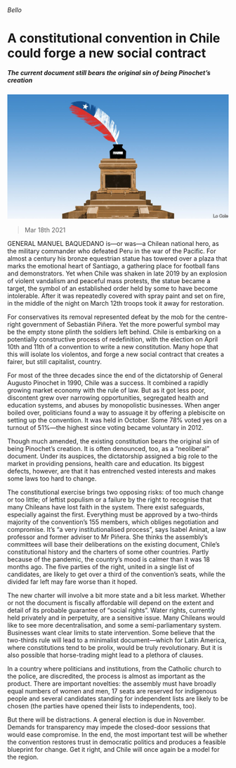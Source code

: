 ###### Bello

# A constitutional convention in Chile could forge a new social contract 

##### The current document still bears the original sin of being Pinochet’s creation 

![image](images/20210320_AMD001_0.jpg) 

> Mar 18th 2021 


GENERAL MANUEL BAQUEDANO is—or was—a Chilean national hero, as the military commander who defeated Peru in the war of the Pacific. For almost a century his bronze equestrian statue has towered over a plaza that marks the emotional heart of Santiago, a gathering place for football fans and demonstrators. Yet when Chile was shaken in late 2019 by an explosion of violent vandalism and peaceful mass protests, the statue became a target, the symbol of an established order held by some to have become intolerable. After it was repeatedly covered with spray paint and set on fire, in the middle of the night on March 12th troops took it away for restoration.


For conservatives its removal represented defeat by the mob for the centre-right government of Sebastián Piñera. Yet the more powerful symbol may be the empty stone plinth the soldiers left behind. Chile is embarking on a potentially constructive process of redefinition, with the election on April 10th and 11th of a convention to write a new constitution. Many hope that this will isolate los violentos, and forge a new social contract that creates a fairer, but still capitalist, country.



For most of the three decades since the end of the dictatorship of General Augusto Pinochet in 1990, Chile was a success. It combined a rapidly growing market economy with the rule of law. But as it got less poor, discontent grew over narrowing opportunities, segregated health and education systems, and abuses by monopolistic businesses. When anger boiled over, politicians found a way to assuage it by offering a plebiscite on setting up the convention. It was held in October. Some 78% voted yes on a turnout of 51%—the highest since voting became voluntary in 2012.


Though much amended, the existing constitution bears the original sin of being Pinochet’s creation. It is often denounced, too, as a “neoliberal” document. Under its auspices, the dictatorship assigned a big role to the market in providing pensions, health care and education. Its biggest defects, however, are that it has entrenched vested interests and makes some laws too hard to change.


The constitutional exercise brings two opposing risks: of too much change or too little; of leftist populism or a failure by the right to recognise that many Chileans have lost faith in the system. There exist safeguards, especially against the first. Everything must be approved by a two-thirds majority of the convention’s 155 members, which obliges negotiation and compromise. It’s “a very institutionalised process”, says Isabel Aninat, a law professor and former adviser to Mr Piñera. She thinks the assembly’s committees will base their deliberations on the existing document, Chile’s constitutional history and the charters of some other countries. Partly because of the pandemic, the country’s mood is calmer than it was 18 months ago. The five parties of the right, united in a single list of candidates, are likely to get over a third of the convention’s seats, while the divided far left may fare worse than it hoped.


The new charter will involve a bit more state and a bit less market. Whether or not the document is fiscally affordable will depend on the extent and detail of its probable guarantee of “social rights”. Water rights, currently held privately and in perpetuity, are a sensitive issue. Many Chileans would like to see more decentralisation, and some a semi-parliamentary system. Businesses want clear limits to state intervention. Some believe that the two-thirds rule will lead to a minimalist document—which for Latin America, where constitutions tend to be prolix, would be truly revolutionary. But it is also possible that horse-trading might lead to a plethora of clauses.


In a country where politicians and institutions, from the Catholic church to the police, are discredited, the process is almost as important as the product. There are important novelties: the assembly must have broadly equal numbers of women and men, 17 seats are reserved for indigenous people and several candidates standing for independent lists are likely to be chosen (the parties have opened their lists to independents, too).


But there will be distractions. A general election is due in November. Demands for transparency may impede the closed-door sessions that would ease compromise. In the end, the most important test will be whether the convention restores trust in democratic politics and produces a feasible blueprint for change. Get it right, and Chile will once again be a model for the region.

